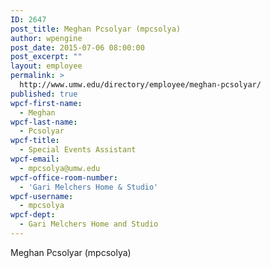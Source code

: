 ```yaml
---
ID: 2647
post_title: Meghan Pcsolyar (mpcsolya)
author: wpengine
post_date: 2015-07-06 08:00:00
post_excerpt: ""
layout: employee
permalink: >
  http://www.umw.edu/directory/employee/meghan-pcsolyar/
published: true
wpcf-first-name:
  - Meghan
wpcf-last-name:
  - Pcsolyar
wpcf-title:
  - Special Events Assistant
wpcf-email:
  - mpcsolya@umw.edu
wpcf-office-room-number:
  - 'Gari Melchers Home & Studio'
wpcf-username:
  - mpcsolya
wpcf-dept:
  - Gari Melchers Home and Studio
---
```

Meghan Pcsolyar (mpcsolya)